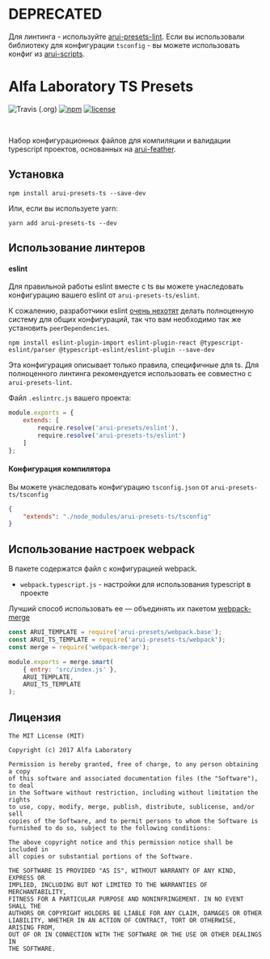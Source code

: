 DEPRECATED
==========

Для линтинга - используйте [arui-presets-lint](https://github.com/alfa-laboratory/arui-presets-lint).
Если вы использовали библиотеку для конфигурации `tsconfig` - вы можете использовать конфиг из [arui-scripts](https://github.com/alfa-laboratory/arui-scripts#конфигурация-typescript).


Alfa Laboratory TS Presets
==========================

![Travis (.org)](https://travis-ci.org/alfa-laboratory/arui-presets-ts.svg?branch=master)
[![npm][npm-img]][npm]
[![license][license-img]][license]

[license]:         https://opensource.org/licenses/MIT
[license-img]:     https://img.shields.io/badge/License-MIT-brightgreen.svg
[npm-img]:         https://img.shields.io/npm/v/arui-presets-ts.svg
[npm]:             https://www.npmjs.org/package/arui-presets-ts

<br />

Набор конфигурационных файлов для компиляции и валидации typescript проектов, основанных на [arui-feather](https://github.com/alfa-laboratory/arui-feather).

Установка
---------
```
npm install arui-presets-ts --save-dev
```

Или, если вы используете yarn:
```
yarn add arui-presets-ts --dev
```

Использование линтеров
----------------------


#### eslint
Для правильной работы eslint вместе с ts вы можете унаследовать конфигурацию вашего eslint от `arui-presets-ts/eslint`.

К сожалению, разработчики eslint [очень нехотят](https://github.com/eslint/eslint/issues/3458) делать полноценную систему для общих конфигураций, так что вам
необходимо так же установить `peerDependencies`.

```
npm install eslint-plugin-import eslint-plugin-react @typescript-eslint/parser @typescript-eslint/eslint-plugin --save-dev
```

Эта конфигурация описывает только правила, специфичные для ts. Для полноценного линтинга рекомендуется использовать ее
совместно с `arui-presets-lint`.


Файл `.eslintrc.js` вашего проекта:
```js
module.exports = {
    extends: [
        require.resolve('arui-presets/eslint'),
        require.resolve('arui-presets-ts/eslint')
    ]
};
```

#### Конфигурация компилятора
Вы можете унаследовать конфигурацию `tsconfig.json` от `arui-presets-ts/tsconfig`
```json
{
    "extends": "./node_modules/arui-presets-ts/tsconfig"
}
```


Использование настроек webpack
------------------------------

В пакете содержатся файл с конфигурацией webpack.

- `webpack.typescript.js` - настройки для использования typescript в проекте

Лучший способ использовать ее — объединять их пакетом [webpack-merge](https://github.com/survivejs/webpack-merge)

```js
const ARUI_TEMPLATE = require('arui-presets/webpack.base');
const ARUI_TS_TEMPLATE = require('arui-presets-ts/webpack');
const merge = require('webpack-merge');

module.exports = merge.smart(
    { entry: 'src/index.js' },
    ARUI_TEMPLATE,
    ARUI_TS_TEMPLATE
);
```


Лицензия
--------

```
The MIT License (MIT)

Copyright (c) 2017 Alfa Laboratory

Permission is hereby granted, free of charge, to any person obtaining a copy
of this software and associated documentation files (the "Software"), to deal
in the Software without restriction, including without limitation the rights
to use, copy, modify, merge, publish, distribute, sublicense, and/or sell
copies of the Software, and to permit persons to whom the Software is
furnished to do so, subject to the following conditions:

The above copyright notice and this permission notice shall be included in
all copies or substantial portions of the Software.

THE SOFTWARE IS PROVIDED "AS IS", WITHOUT WARRANTY OF ANY KIND, EXPRESS OR
IMPLIED, INCLUDING BUT NOT LIMITED TO THE WARRANTIES OF MERCHANTABILITY,
FITNESS FOR A PARTICULAR PURPOSE AND NONINFRINGEMENT. IN NO EVENT SHALL THE
AUTHORS OR COPYRIGHT HOLDERS BE LIABLE FOR ANY CLAIM, DAMAGES OR OTHER
LIABILITY, WHETHER IN AN ACTION OF CONTRACT, TORT OR OTHERWISE, ARISING FROM,
OUT OF OR IN CONNECTION WITH THE SOFTWARE OR THE USE OR OTHER DEALINGS IN
THE SOFTWARE.
```
